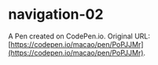 # navigation-02

A Pen created on CodePen.io. Original URL: [https://codepen.io/macao/pen/PoPJJMr](https://codepen.io/macao/pen/PoPJJMr).


